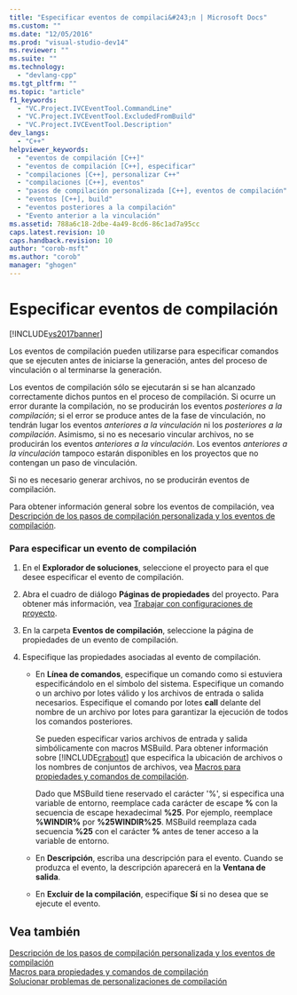 ```yaml
---
title: "Especificar eventos de compilaci&#243;n | Microsoft Docs"
ms.custom: ""
ms.date: "12/05/2016"
ms.prod: "visual-studio-dev14"
ms.reviewer: ""
ms.suite: ""
ms.technology: 
  - "devlang-cpp"
ms.tgt_pltfrm: ""
ms.topic: "article"
f1_keywords: 
  - "VC.Project.IVCEventTool.CommandLine"
  - "VC.Project.IVCEventTool.ExcludedFromBuild"
  - "VC.Project.IVCEventTool.Description"
dev_langs: 
  - "C++"
helpviewer_keywords: 
  - "eventos de compilación [C++]"
  - "eventos de compilación [C++], especificar"
  - "compilaciones [C++], personalizar C++"
  - "compilaciones [C++], eventos"
  - "pasos de compilación personalizada [C++], eventos de compilación"
  - "eventos [C++], build"
  - "eventos posteriores a la compilación"
  - "Evento anterior a la vinculación"
ms.assetid: 788a6c18-2dbe-4a49-8cd6-86c1ad7a95cc
caps.latest.revision: 10
caps.handback.revision: 10
author: "corob-msft"
ms.author: "corob"
manager: "ghogen"
---
```

# Especificar eventos de compilaci&#243;n
[!INCLUDE[vs2017banner](../assembler/inline/includes/vs2017banner.md)]

Los eventos de compilación pueden utilizarse para especificar comandos que se ejecuten antes de iniciarse la generación, antes del proceso de vinculación o al terminarse la generación.  
  
 Los eventos de compilación sólo se ejecutarán si se han alcanzado correctamente dichos puntos en el proceso de compilación.  Si ocurre un error durante la compilación, no se producirán los eventos *posteriores a la compilación*; si el error se produce antes de la fase de vinculación, no tendrán lugar los eventos *anteriores a la vinculación* ni los *posteriores a la compilación*.  Asimismo, si no es necesario vincular archivos, no se producirán los eventos *anteriores a la vinculación*.  Los eventos *anteriores a la vinculación* tampoco estarán disponibles en los proyectos que no contengan un paso de vinculación.  
  
 Si no es necesario generar archivos, no se producirán eventos de compilación.  
  
 Para obtener información general sobre los eventos de compilación, vea [Descripción de los pasos de compilación personalizada y los eventos de compilación](../ide/understanding-custom-build-steps-and-build-events.md).  
  
### Para especificar un evento de compilación  
  
1.  En el **Explorador de soluciones**, seleccione el proyecto para el que desee especificar el evento de compilación.  
  
2.  Abra el cuadro de diálogo **Páginas de propiedades** del proyecto.  Para obtener más información, vea [Trabajar con configuraciones de proyecto](../ide/working-with-project-properties.md).  
  
3.  En la carpeta **Eventos de compilación**, seleccione la página de propiedades de un evento de compilación.  
  
4.  Especifique las propiedades asociadas al evento de compilación.  
  
    -   En **Línea de comandos**, especifique un comando como si estuviera especificándolo en el símbolo del sistema.  Especifique un comando o un archivo por lotes válido y los archivos de entrada o salida necesarios.  Especifique el comando por lotes **call** delante del nombre de un archivo por lotes para garantizar la ejecución de todos los comandos posteriores.  
  
         Se pueden especificar varios archivos de entrada y salida simbólicamente con macros MSBuild.  Para obtener información sobre [!INCLUDE[crabout](../build/reference/includes/crabout_md.md)] que especifica la ubicación de archivos o los nombres de conjuntos de archivos, vea [Macros para propiedades y comandos de compilación](../ide/common-macros-for-build-commands-and-properties.md).  
  
         Dado que MSBuild tiene reservado el carácter '%', si especifica una variable de entorno, reemplace cada carácter de escape **%** con la secuencia de escape hexadecimal **%25**.  Por ejemplo, reemplace **%WINDIR%** por **%25WINDIR%25**.  MSBuild reemplaza cada secuencia **%25** con el carácter **%** antes de tener acceso a la variable de entorno.  
  
    -   En **Descripción**, escriba una descripción para el evento.  Cuando se produzca el evento, la descripción aparecerá en la **Ventana de salida**.  
  
    -   En **Excluir de la compilación**, especifique **Sí** si no desea que se ejecute el evento.  
  
## Vea también  
 [Descripción de los pasos de compilación personalizada y los eventos de compilación](../ide/understanding-custom-build-steps-and-build-events.md)   
 [Macros para propiedades y comandos de compilación](../ide/common-macros-for-build-commands-and-properties.md)   
 [Solucionar problemas de personalizaciones de compilación](../ide/troubleshooting-build-customizations.md)